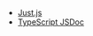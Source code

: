 -  [Just.js](https://github.com/just-js/just)
- [TypeScript JSDoc](https://www.typescriptlang.org/docs/handbook/jsdoc-supported-types.html)